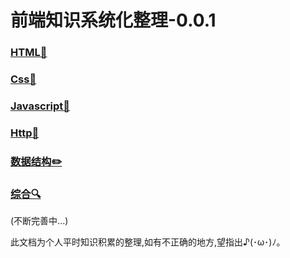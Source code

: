 # 前端知识系统化整理-0.0.1

### [HTML📒](./html/README.md)

### [Css🌈](./css/README.md)

### [Javascript🚀](./javascript/README.md)

### [Http📡](./http/README.md)

### [数据结构✏️](./dataStructure/README.md)

### [综合🔍](./综合/README.md)

<!-- ### [Node.js💨](./Node/README.md) -->

(不断完善中...)

此文档为个人平时知识积累的整理,如有不正确的地方,望指出♪(･ω･)ﾉ。
